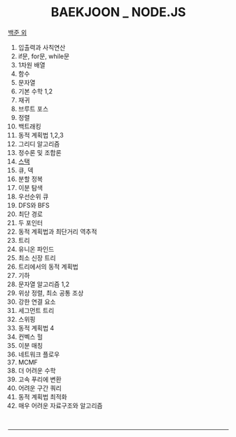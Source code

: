 <div align="center">
   <h1>BAEKJOON _ NODE.JS</h1>
    
   </div>
  <a href="백준 외\main.md">백준 외</a>

  <ol>
   <li><a>입출력과 사칙연산</a></li>
   <li><a>if문, for문, while문</a></li>
   <li><a>1차원 배열</a></li>
   <li><a>함수</a></li>
   <li><a>문자열</a></li>
   <li><a>기본 수학 1,2 </a></li>
   <li><a>재귀</a></li>
   <li><a>브루트 포스</a></li>
   <li><a>정렬</a></li>
   <li><a>백트래킹</a></li>
   <li><a>동적 계획법 1,2,3</a></li>
   <li><a>그리디 알고리즘</a></li>
   <li><a>정수론 및 조합론</a></li>
   <li><a href="14\main.md">스택</a></li>
   <li><a>큐, 덱</a></li>
   <li><a>분할 정복</a></li>
   <li><a>이분 탐색</a></li>
   <li><a>우선순위 큐</a></li>
   <li><a>DFS와 BFS</a></li>
   <li><a>최단 경로</a></li>   
   <li><a>두 포인터</a></li>
   <li><a>동적 계획법과 최단거리 역추적</a></li>
   <li><a>트리</a></li>
   <li><a>유니온 파인드</a></li>
   <li><a>최소 신장 트리</a></li>
   <li><a>트리에서의 동적 계획법</a></li>
   <li><a>기하</a></li>
   <li><a>문자열 알고리즘 1,2</a></li>
   <li><a>위상 정렬, 최소 공통 조상</a></li>
   <li><a>강한 연결 요소</a></li>
   <li><a>세그먼트 트리</a></li>
   <li><a>스위핑</a></li>
   <li><a>동적 계획법 4</a></li>
   <li><a>컨벡스 헐</a></li>
   <li><a>이분 매칭</a></li>
   <li><a>네트워크 플로우</a></li>
   <li><a>MCMF</a></li>
   <li><a>더 어려운 수학</a></li>
   <li><a>고속 푸리에 변환</a></li>
   <li><a>어려운 구간 쿼리</a></li>
   <li><a>동적 계획법 최적화</a></li>
   <li><a>매우 어려운 자료구조와 알고리즘</a></li>   
 </ol>
 
 <br>
    
---
